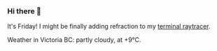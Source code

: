 ### Hi there :wave:

It's Friday! I might be finally adding refraction to my [terminal raytracer](https://github.com/bewuethr/bash-raytracer).

Weather in Victoria BC: partly cloudy, at +9°C.
